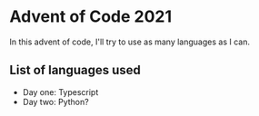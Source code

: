 # Advent of Code 2021

In this advent of code, I'll try to use as many languages as I can.

## List of languages used

- Day one: Typescript
- Day two: Python?